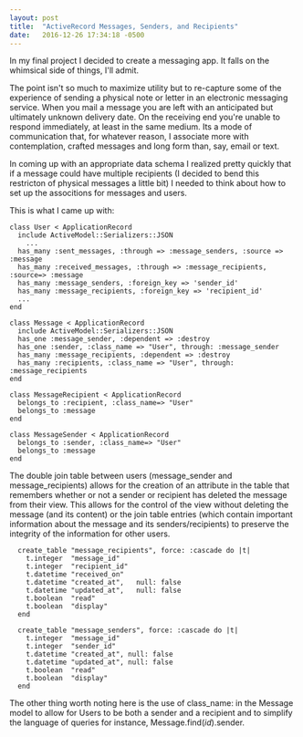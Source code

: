 ```yaml
---
layout: post
title:  "ActiveRecord Messages, Senders, and Recipients"
date:   2016-12-26 17:34:18 -0500
---
```



In my final project I decided to create a messaging app. It falls on the whimsical side of things, I'll admit.  

The point isn't so much to maximize utility but to re-capture some of the experience of sending a physical note or letter in an electronic messaging service. When you mail a message you are left with an anticipated but ultimately unknown delivery date. On the receiving end you're unable to respond immediately, at least in the same medium. Its a mode of communication that, for whatever reason, I associate more with contemplation, crafted messages and long form than, say, email or text.  

In coming up with an appropriate data schema I realized pretty quickly that if a message could have multiple recipients (I decided to bend this restricton of physical messages a little bit) I needed to think about how to set up the associtions for  messages and users. 

This is what I came up with:

```
class User < ApplicationRecord
  include ActiveModel::Serializers::JSON
	...
  has_many :sent_messages, :through => :message_senders, :source => :message
  has_many :received_messages, :through => :message_recipients, :source=> :message
  has_many :message_senders, :foreign_key => 'sender_id'
  has_many :message_recipients, :foreign_key => 'recipient_id'
  ...
end

class Message < ApplicationRecord
  include ActiveModel::Serializers::JSON
  has_one :message_sender, :dependent => :destroy
  has_one :sender, :class_name => "User", through: :message_sender
  has_many :message_recipients, :dependent => :destroy
  has_many :recipients, :class_name => "User", through: :message_recipients
end

class MessageRecipient < ApplicationRecord
  belongs_to :recipient, :class_name=> "User"
  belongs_to :message
end

class MessageSender < ApplicationRecord
  belongs_to :sender, :class_name=> "User"
  belongs_to :message
end

```

The double join table between users (message_sender and message_recipients) allows for the creation of an attribute in the table that remembers whether or not a sender or recipient has deleted the message from their view. This allows for the control of the view without deleting the message (and its content) or the join table entries (which contain important information about the message and its senders/recipients) to preserve the integrity of the information for other users.

```
  create_table "message_recipients", force: :cascade do |t|
    t.integer  "message_id"
    t.integer  "recipient_id"
    t.datetime "received_on"
    t.datetime "created_at",   null: false
    t.datetime "updated_at",   null: false  
    t.boolean  "read"  
    t.boolean  "display"
  end

  create_table "message_senders", force: :cascade do |t|
    t.integer  "message_id"
    t.integer  "sender_id"
    t.datetime "created_at", null: false
    t.datetime "updated_at", null: false  
    t.boolean  "read"  
    t.boolean  "display"
  end
```

The other thing worth noting here is the use of class_name: in the Message model to allow for Users to be both a sender and a recipient and to simplify the language of queries for instance, Message.find(_id_).sender. 


